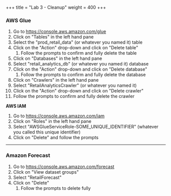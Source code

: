 +++
title = "Lab 3 - Cleanup"
weight = 400
+++


### AWS Glue
1. Go to https://console.aws.amazon.com/glue
2. Click on "Tables" in the left hand pane
3. Select the "prod_retail_data" (or whatever you named it) table
4. Click on the "Action" drop-down and click on "Delete table"
   1. Follow the prompts to confirm and fully delete the table
5. Click on "Databases" in the left hand pane
6. Select "retail_analytics_db" (or whatever you named it) database 
7. Click on the "Action" drop-down and click on "Delete database"
   1. Follow the prompts to confirm and fully delete the database
8. Click on "Crawlers" in the left hand pane
9. Select "RetailAnalyticsCrawler" (or whatever you named it)
10. Click on the "Action" drop-down and click on "Delete crawler"
   1. Follow the prompts to confirm and fully delete the crawler

**AWS IAM**
1. Go to https://console.aws.amazon.com/iam
2. Click on "Roles" in the left hand pane
3. Select "AWSGlueServiceRole-SOME_UNIQUE_IDENTIFIER" (whatever you called this unique identifier)
4. Click on "Delete" and follow the prompts

----

### Amazon Forecast
1. Go to https://console.aws.amazon.com/forecast
2. Click on "View dataset groups"
3. Select "RetailForecast" 
4. Click on "Delete" 
   1. Follow the prompts to delete fully

